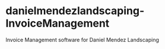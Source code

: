# danielmendezlandscaping-InvoiceManagement
Invoice Management software for Daniel Mendez Landscaping 
